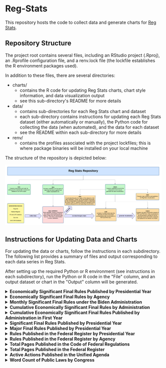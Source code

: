 # Reg-Stats

This repository hosts the code to collect data and generate charts for [Reg Stats](https://regulatorystudies.columbian.gwu.edu/reg-stats).

## Repository Structure

The project root contains several files, including an RStudio project (.Rproj), an .Rprofile configuration file, and a renv.lock file (the lockfile establishes the R environment packages used).

In addition to these files, there are several directories:

- charts/
  - contains the R code for updating Reg Stats charts, chart style information, and data visualization output
  - see this sub-directory's README for more details
- data/
  - contains sub-directories for each Reg Stats chart and dataset
  - each sub-directory contains instructions for updating each Reg Stats dataset (either automatically or manually), the Python code for collecting the data (when automated), and the data for each dataset
  - see the README within each sub-directory for more details
- renv/
  - contains the profiles associated with the project lockfiles; this is where package binaries will be installed on your local machine

The structure of the repository is depicted below:

![Map of Reg Stats Repository](charts/style/repo_map.png) 

## Instructions for Updating Data and Charts

For updating the data or charts, follow the instructions in each subdirectory. The following list provides a summary of
files and output corresponding to each data series in Reg Stats.

After setting up the required Python or R environment (see instructions in each subdirectory), run the Python or R code
in the "File" column, and an output dataset or chart in the "Output" column will be generated.

<details>
  <summary><strong>Economically Significant Final Rules Published by Presidential Year</strong></summary>
  <br/>
  <table>
    <tr>
      <th>Update</th>
      <th>Task</th>
      <th>Location</th>
      <th>File</th>
      <th>Output</th>
    </tr>
    <tr>
      <td rowspan="2">Annual:<br/>1st week of Feb</td>
      <td>Data</td>
      <td><code>data/es_rules/</code></td>
      <td><code>update_es_rules.py</code></td>
      <td><code>econ_significant_rules_by_presidential_year.csv</code></td>
    </tr>
    <tr>
      <td>Chart</td>
      <td><code>charts/</code></td>
      <td><code>code/econ_significant_rules.Rmd</code></td>
      <td>
        <code>output/econ_significant_rules_published_by_presidential_year.pdf</code><br/>
        <code>output/econ_significant_rules_published_by_presidential_year.png</code>
      </td>
    </tr>
  </table>
</details>


<details>
  <summary><strong>Economically Significant Final Rules by Agency</strong></summary>
  <br/>
  <table>
    <tr>
	 <th>Update</th>
      <th>Task</th>
      <th>Location</th>
      <th>File</th>
      <th>Output</th>
    </tr>
        <tr>
          <td>Data</td>
          <td>`data/es_rules/`</td>
          <td>`by_agency/update_agency_es_rules.py`</td>
          <td>`agency_econ_significant_rules_by_presidential_year.csv`</td>
        </tr>
        <tr>
          <td>Chart</td>
          <td>`charts/`</td>
          <td>`code/agency_econ_significant_rules_by_presidential_year.Rmd`</td>
          <td>`output/by_agency/[agency]_econ_significant_rules_by_presidential_year.pdf`<br/>`output/by_agency/[agency]_econ_significant_rules_by_presidential_year.png`</td>
        </tr>
      </table>
</details>


<details>
  <summary><strong>Monthly Significant Final Rules under the Biden Administration</strong></summary>
  <br/>
  <table>
    <tr>
      <th>Task</th>
      <th>Location</th>
      <th>File</th>
      <th>Output</th>
    </tr>
        <tr>
          <td>Data</td>
          <td>`data/monthly_es_rules/`</td>
          <td>`update_monthly_sig_rules_by_admin.py`</td>
          <td>`monthly_significant_rules_by_admin.csv`</td>
        </tr>
        <tr>
          <td>Chart</td>
          <td>`charts/`</td>
          <td>`code/monthly_sig_rules_by_admin.Rmd`</td>
          <td>`output/monthly_significant_rules_biden.pdf`<br/>`output/monthly_significant_rules_biden.png`</td>
        </tr>
      </table>
</details>


<details>
  <summary><strong>Cumulative Economically Significant Final Rules by Administration</strong></summary>
  <br/>
  <table>
    <tr>
      <th>Task</th>
      <th>Location</th>
      <th>File</th>
      <th>Output</th>
    </tr>
        <tr>
          <td>Data</td>
          <td>`data/cumulative_es_rules/`</td>
          <td>`update_cumulative_es_rules.py`</td>
          <td>`cumulative_econ_significant_rules_by_presidential_month.csv`</td>
        </tr>
        <tr>
          <td>Chart</td>
          <td>`charts/`</td>
          <td>`code/cumulative_econ_significant_rules_by_admin.Rmd`</td>
          <td>`output/cumulative_econ_significant_rules_by_presidential_month.pdf`<br/>`output/cumulative_econ_significant_rules_by_presidential_month.png`</td>
        </tr>
      </table>
</details>


<details>
  <summary><strong>Cumulative Economically Significant Final Rules Published by Administration in First Year</strong></summary>
  <br/>
  <table>
    <tr>
      <th>Task</th>
      <th>Location</th>
      <th>File</th>
      <th>Output</th>
    </tr>
        <tr>
          <td>Data</td>
          <td>`data/cumulative_es_rules/`</td>
          <td>`update_cumulative_es_rules.py`</td>
          <td>`cumulative_econ_significant_rules_by_presidential_month.csv`</td>
        </tr>
        <tr>
          <td>Chart</td>
          <td>`charts/`</td>
          <td>`code/cumulative_econ_significant_rules_first_year.Rmd`</td>
          <td>`output/cumulative_econ_significant_rules_by_first_year.pdf`<br/>`output/cumulative_econ_significant_rules_by_first_year.png`</td>
        </tr>
      </table>
</details>


<details>
  <summary><strong>Significant Final Rules Published by Presidential Year</strong></summary>
  <br/>
  <table>
    <tr>
      <th>Task</th>
      <th>Location</th>
      <th>File</th>
      <th>Output</th>
    </tr>
        <tr>
          <td>Data</td>
          <td>`data/sig_rules/`</td>
          <td>`update_sig_rules.py`</td>
          <td>`significant_rules_by_presidential_year.csv`</td>
        </tr>
        <tr>
          <td>Chart</td>
          <td>`charts/`</td>
          <td>`code/significant_rules.Rmd`</td>
          <td>`output/significant_rules_by_presidential_year.pdf`<br/>`output/significant_rules_by_presidential_year.png`</td>
        </tr>
      </table>
</details>


<details>
  <summary><strong>Major Final Rules Published by Presidential Year</strong></summary>
  <br/>
  <table>
    <tr>
      <th>Task</th>
      <th>Location</th>
      <th>File</th>
      <th>Output</th>
    </tr>
        <tr>
          <td>Data</td>
          <td>`data/major_rules/`</td>
          <td>`cradb/scraper.py`<br/>`cradb/process_data.py`</td>
          <td>`major_rules_by_presidential_year.csv`</td>
        </tr>
        <tr>
          <td>Chart</td>
          <td>`charts/`</td>
          <td>`code/major_rules.Rmd`</td>
          <td>`output/major_rules_by_presidential_year.pdf`<br/>`output/major_rules_by_presidential_year.png`</td>
        </tr>
      </table>
</details>


<details>
  <summary><strong>Rules Published in the Federal Register by Presidential Year</strong></summary>
  <br/>
  <table>
    <tr>
      <th>Task</th>
      <th>Location</th>
      <th>File</th>
      <th>Output</th>
    </tr>
        <tr>
          <td>Data</td>
          <td>`data/fr_rules/`</td>
          <td>`code/fr_rules_by_presidential_year.py`</td>
          <td>`federal_register_rules_by_presidential_year.csv`</td>
        </tr>
        <tr>
          <td>Chart</td>
          <td>`charts/`</td>
          <td>`code/federal_register_rules.Rmd`</td>
          <td>`output/federal_register_rules_by_presidential_year.pdf`<br/>`output/federal_register_rules_by_presidential_year.png`</td>
        </tr>
      </table>
</details>


<details>
  <summary><strong>Rules Published in the Federal Register by Agency</strong></summary>
  <br/>
  <table>
    <tr>
      <th>Task</th>
      <th>Location</th>
      <th>File</th>
      <th>Output</th>
    </tr>
        <tr>
          <td>Data</td>
          <td>`data/fr_rules/`</td>
          <td>`code/agency_fr_rules_by_presidential_year.py`</td>
          <td>`agency_federal_register_rules_by_presidential_year.csv`</td>
        </tr>
        <tr>
          <td>Chart</td>
          <td>`charts/`</td>
          <td>`code/agency_federal_register_rules.Rmd`</td>
          <td>`output/by_agency/[agency]_federal_register_rules_by_presidential_year.pdf`<br/>`output/by_agency/[agency]_federal_register_rules_by_presidential_year.png`</td>
        </tr>
      </table>
</details>


<details>
  <summary><strong>Total Pages Published in the Code of Federal Regulations</strong></summary>
  <br/>
  <table>
    <tr>
      <th>Task</th>
      <th>Location</th>
      <th>File</th>
      <th>Output</th>
    </tr>
        <tr>
          <td>Data</td>
          <td>`data/cfr_pages/`</td>
          <td>`update_cfr_pages.py`</td>
          <td>`cfr_pages_by_calendar_year.csv`</td>
        </tr>
        <tr>
          <td>Chart</td>
          <td>`charts/`</td>
          <td>`code/cfr_pages.Rmd`</td>
          <td>`output/cfr_pages_by_calendar_year.pdf`<br/>`output/cfr_pages_by_calendar_year.png`</td>
        </tr>
      </table>
</details>


<details>
  <summary><strong>Total Pages Published in the Federal Register</strong></summary>
  <br/>
  <table>
    <tr>
      <th>Task</th>
      <th>Location</th>
      <th>File</th>
      <th>Output</th>
    </tr>
        <tr>
          <td>Data</td>
          <td>`data/fr_pages/`</td>
          <td>`update_fr_pages.py`</td>
          <td>`federal_register_pages_by_calendar_year.csv`</td>
        </tr>
        <tr>
          <td>Chart</td>
          <td>`charts/`</td>
          <td>`code/federal_register_pages.Rmd`</td>
          <td>`output/federal_register_pages_by_calendar_year.pdf`<br/>`output/federal_register_pages_by_calendar_year.png`</td>
        </tr>
      </table>
</details>


<details>
  <summary><strong>Active Actions Published in the Unified Agenda</strong></summary>
  <br/>
  <table>
    <tr>
      <th>Task</th>
      <th>Location</th>
      <th>File</th>
      <th>Output</th>
    </tr>
        <tr>
          <td>Data</td>
          <td>`data/ua_actions/`</td>
          <td>`update_ua_actions.py`</td>
          <td>`active_actions_by_unified_agenda.csv`</td>
        </tr>
        <tr>
          <td>Chart</td>
          <td>`charts/`</td>
          <td>`code/unified_agenda_active_actions.Rmd`</td>
          <td>`output/active_actions_by_unified_agenda.pdf`<br/>`output/active_actions_by_unified_agenda.png`</td>
        </tr>
      </table>
</details>


<details>
  <summary><strong>Word Count of Public Laws by Congress</strong></summary>
  <br/>
  <table>
    <tr>
      <th>Task</th>
      <th>Location</th>
      <th>File</th>
      <th>Output</th>
    </tr>
        <tr>
          <td>Data</td>
          <td>`data/public_laws/`</td>
          <td>`collect_public_law_data.py`</td>
          <td>`public_law_word_count_by_congress.csv`</td>
        </tr>
        <tr>
          <td>Chart</td>
          <td>`charts/`</td>
          <td>`code/public_law_word_count_by_congress.Rmd`</td>
          <td>`output/public_law_word_count_by_congress.pdf`<br/>`output/public_law_word_count_by_congress.png`</td>
        </tr>
      </table>
</details>
